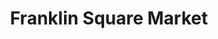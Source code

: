 ---
title: "Franklin Square Market"
url: /saratoga-springs/franklin-square-market/
shop: supermarket
---